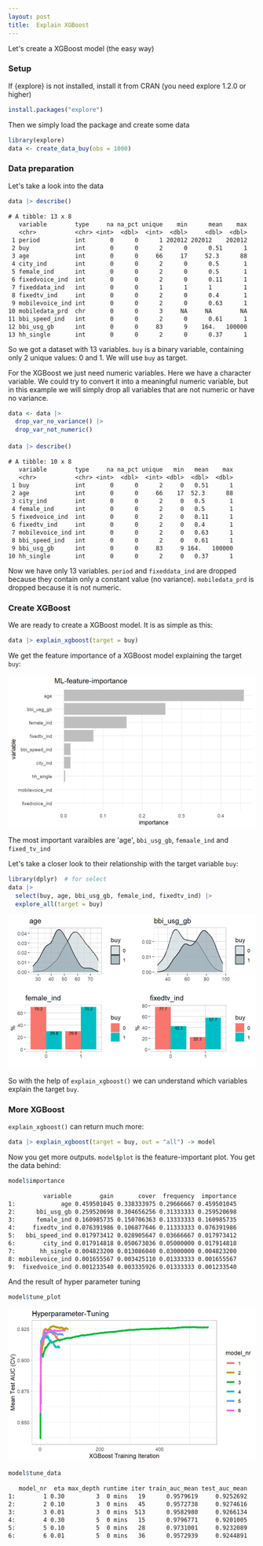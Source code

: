 ```yaml
---
layout: post
title:  Explain XGBoost
---
```


Let's create a XGBoost model (the easy way)

### Setup

If {explore} is not installed, install it from CRAN (you need explore 1.2.0 or higher)

```R
install.packages("explore") 
```

Then we simply load the package and create some data

```R
library(explore)
data <- create_data_buy(obs = 1000)
```
### Data preparation

Let's take a look into the data

```R
data |> describe()
```
```
# A tibble: 13 x 8
   variable        type     na na_pct unique    min      mean    max
   <chr>           <chr> <int>  <dbl>  <int>  <dbl>     <dbl>  <dbl>
 1 period          int       0      0      1 202012 202012    202012
 2 buy             int       0      0      2      0      0.51      1
 3 age             int       0      0     66     17     52.3      88
 4 city_ind        int       0      0      2      0      0.5       1
 5 female_ind      int       0      0      2      0      0.5       1
 6 fixedvoice_ind  int       0      0      2      0      0.11      1
 7 fixeddata_ind   int       0      0      1      1      1         1
 8 fixedtv_ind     int       0      0      2      0      0.4       1
 9 mobilevoice_ind int       0      0      2      0      0.63      1
10 mobiledata_prd  chr       0      0      3     NA     NA        NA
11 bbi_speed_ind   int       0      0      2      0      0.61      1
12 bbi_usg_gb      int       0      0     83      9    164.   100000
13 hh_single       int       0      0      2      0      0.37      1
```
So we got a dataset with 13 variables. `buy` is a binary variable, 
containing only 2 unique values: 0 and 1. We will use `buy` as target.

For the XGBoost we just need numeric variables. Here we have a character variable. 
We could try to convert it into a meaningful numeric variable, but in this example we will simply
drop all variables that are not numeric or have no variance.

```R
data <- data |> 
  drop_var_no_variance() |> 
  drop_var_not_numeric()

data |> describe()
```
```
# A tibble: 10 x 8
   variable        type     na na_pct unique   min   mean    max
   <chr>           <chr> <int>  <dbl>  <int> <dbl>  <dbl>  <dbl>
 1 buy             int       0      0      2     0   0.51      1
 2 age             int       0      0     66    17  52.3      88
 3 city_ind        int       0      0      2     0   0.5       1
 4 female_ind      int       0      0      2     0   0.5       1
 5 fixedvoice_ind  int       0      0      2     0   0.11      1
 6 fixedtv_ind     int       0      0      2     0   0.4       1
 7 mobilevoice_ind int       0      0      2     0   0.63      1
 8 bbi_speed_ind   int       0      0      2     0   0.61      1
 9 bbi_usg_gb      int       0      0     83     9 164.   100000
10 hh_single       int       0      0      2     0   0.37      1
```
Now we have only 13 variables. `period` and `fixeddata_ind` are dropped because they contain only a constant value (no variance).
`mobiledata_prd` is dropped because it is not numeric.

### Create XGBoost

We are ready to create a XGBoost model. It is as simple as this:

```R
data |> explain_xgboost(target = buy)
```

We get the feature importance of a XGBoost model explaining the target `buy`: 

![feature-importance](../images/xgboost-plot-feature-importance.png)

The most important varaibles are 'age', `bbi_usg_gb`, `femaale_ind` and `fixed_tv_ind`

Let's take a closer look to their relationship with the target variable `buy`:

```R
library(dplyr)  # for select
data |> 
  select(buy, age, bbi_usg_gb, female_ind, fixedtv_ind) |> 
  explore_all(target = buy)
```

![explore_all](../images/xgboost-explore-all.png)

So with the help of `explain_xgboost()` we can understand which variables explain the target `buy`.

### More XGBoost

`explain_xgboost()` can return much more:

```R
data |> explain_xgboost(target = buy, out = "all") -> model
```

Now you get more outputs. `model$plot` is the feature-important plot. You get the data behind:

```R
model$importance
```

```
          variable        gain       cover  frequency  importance
1:             age 0.459501045 0.338333975 0.29666667 0.459501045
2:      bbi_usg_gb 0.259520698 0.304656256 0.31333333 0.259520698
3:      female_ind 0.160985735 0.150706363 0.13333333 0.160985735
4:     fixedtv_ind 0.076391986 0.106877646 0.11333333 0.076391986
5:   bbi_speed_ind 0.017973412 0.028905647 0.03666667 0.017973412
6:        city_ind 0.017914818 0.050673036 0.05000000 0.017914818
7:       hh_single 0.004823200 0.013086040 0.03000000 0.004823200
8: mobilevoice_ind 0.001655567 0.003425110 0.01333333 0.001655567
9:  fixedvoice_ind 0.001233540 0.003335926 0.01333333 0.001233540
```

And the result of hyper parameter tuning

```R
model$tune_plot
```

![explore_all](../images/xgboost-tune-plot.png)

```R
model$tune_data
```

```
   model_nr  eta max_depth runtime iter train_auc_mean test_auc_mean
1:        1 0.30         3  0 mins   19      0.9579619     0.9252692
2:        2 0.10         3  0 mins   45      0.9572738     0.9274616
3:        3 0.01         3  0 mins  513      0.9582980     0.9266134
4:        4 0.30         5  0 mins   15      0.9796771     0.9201005
5:        5 0.10         5  0 mins   28      0.9731001     0.9232089
6:        6 0.01         5  0 mins   36      0.9572939     0.9244891
```
